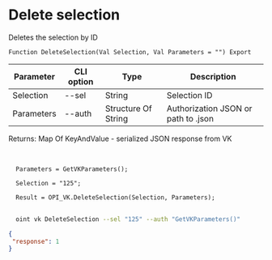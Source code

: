 ﻿---
sidebar_position: 7
---

# Delete selection
 Deletes the selection by ID



`Function DeleteSelection(Val Selection, Val Parameters = "") Export`

  | Parameter | CLI option | Type | Description |
  |-|-|-|-|
  | Selection | --sel | String | Selection ID |
  | Parameters | --auth | Structure Of String | Authorization JSON or path to .json |

  
  Returns:  Map Of KeyAndValue - serialized JSON response from VK

<br/>




```bsl title="Code example"
  Parameters = GetVKParameters();
  
  Selection = "125";
  
  Result = OPI_VK.DeleteSelection(Selection, Parameters);
```



```sh title="CLI command example"
    
  oint vk DeleteSelection --sel "125" --auth "GetVKParameters()"

```

```json title="Result"
{
 "response": 1
}
```
